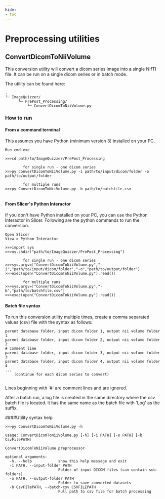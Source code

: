 ```yaml
---
hide:
- toc
---
```

# Preprocessing utilities


## ConvertDicomToNiiVolume

This conversion utility will convert a dicom series image into a single NIfTI file.
It can be run on a single dicom series or in batch mode.

The utility can be found here:

```
.
└─ ImageQuizzer/
	  └─ PrePost_Processing/
	      └─ ConvertDicomToNiiVolume.py
```
	
### How to run

#### From a command terminal

This assumes you have Python (minimum version 3) installed on your PC.


```
Run cmd.exe

>>>cd path/to/ImageQuizzer/PrePost_Processing

		for single run - one dicom series
>>>py ConvertDicomToNiiVolume.py -i path/to/input/dicom/folder -o path/to/output/folder

		for multiple runs
>>>py ConvertDicomToNiiVolume.py -b path/to/batchfile.csv


```

#### From Slicer's Python Interactor

If you don't have Python installed on your PC, you can use the Python Interactor in Slicer. Following 
are the python commands to run the conversion.


```
Open Slicer
View > Python Interactor

>>>import sys
>>>os.chdir("path/to/ImageQuizzer/PrePost_Processing")

		for single run - one dicom series
>>>sys.argv=["ConvertDicomToNiiVolume.py","-i","path/to/input/dicom/folder","-o","path/to/output/folder"]
>>>exec(open("ConvertDicomToNiiVolume.py").read())

		for multiple runs
>>>sys.argv=["ConvertDicomToNiiVolume.py","-b","path/to/batchfile.csv"]
>>>exec(open("ConvertDicomToNiiVolume.py").read())

```

#### Batch file syntax

To run this conversion utility multiple times, create a comma separated values (csv) file
with the syntax as follows:

```
parent database folder, input dicom folder 1, output nii volume folder 1
parent database folder, input dicom folder 2, output nii volume folder 2
# Comment line
parent database folder, input dicom folder 3, output nii volume folder 3
parent database folder, input dicom folder 4, output nii volume folder 4
...
	(continue for each dicom series to convert)
	
```

Lines beginning with '#' are comment lines and are ignored.

After a batch run, a log file is created in the same directory where the csv batch file is located.
It has the same name as the batch file with 'Log' as the suffix.


####Utility syntax help

```
>>>py ConvertDicomToNiiVolume.py -h

usage: ConvertDicomToNiiVolume.py [-h] [-i PATH] [-o PATH] [-b CsvFilePATH]

ConvertDicomToNiiVolume preprocessor

optional arguments:
  -h, --help            show this help message and exit
  -i PATH, --input-folder PATH
                        Folder of input DICOM files (can contain sub-folders)
  -o PATH, --output-folder PATH
                        Folder to save converted datasets
  -b CsvFilePATH, --batch-csv CSVFILEPATH
                        Full path to csv file for batch processing

```

